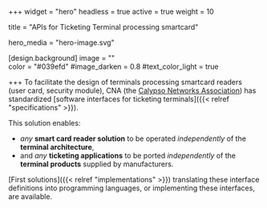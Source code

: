 +++
widget = "hero" 
headless = true
active = true 
weight = 10 

title = "APIs for Ticketing Terminal processing smartcard"

hero_media = "hero-image.svg"

[design.background] 
  image = ""  
  color = "#039efd"
  #image_darken = 0.8 
  #text_color_light = true

+++
To facilitate the design of terminals processing smartcard readers (user card, security module), CNA (the [Calypso Networks Association](https://calypsonet.org/)) has standardized [software interfaces for ticketing terminals]({{< relref "specifications" >}}).

This solution enables:
- _any_ **smart card reader solution** to be operated _independently_ of the **terminal architecture**,
- and _any_ **ticketing applications** to be ported _independently_ of the **terminal products** supplied by manufacturers.

[First solutions]({{< relref "implementations" >}}) translating these interface definitions into programming languages, or implementing these interfaces, are available.